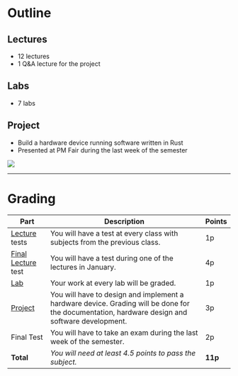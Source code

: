 # Outline

<div grid="~ cols-2 gap-5">
<div>

## Lectures
  - 12 lectures
  - 1 Q&A lecture for the project

## Labs
  - 7 labs

## Project
- Build a hardware device running software written in Rust
- Presented at PM Fair during the last week of the semester

</div>

<img src="./pm_fair.png" class="w-60">

</div>

---

# Grading

| Part | Description | Points |
|--------|-------------|--------|
| [Lecture](https://embedded-rust-101.wyliodrin.com/docs/fils_en/category/lecture) tests | You will have a test at every class with subjects from the previous class. | 1p |
| [Final Lecture](https://embedded-rust-101.wyliodrin.com/docs/fils_en/category/lecture) test | You will have a test during one of the lectures in January. | 4p |
| [Lab](https://embedded-rust-101.wyliodrin.com/docs/fils_en/category/lab) | Your work at every lab will be graded. | 1p |
| [Project](https://embedded-rust-101.wyliodrin.com/docs/fils_en/project) | You will have to design and implement a hardware device. Grading will be done for the documentation, hardware design and software development. | 3p |
| Final Test | You will have to take an exam during the last week of the semester. | 2p |
| **Total** | *You will need at least 4.5 points to pass the subject.* | **11p** |
